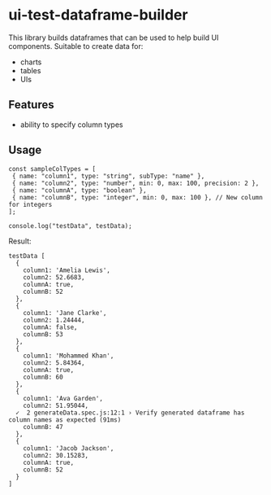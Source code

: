# ui-test-dataframe-builder
This library builds dataframes that can be used to help build UI components.
Suitable to create data for:
- charts
- tables
- UIs

## Features
- ability to specify column types

 ## Usage
 ```
const sampleColTypes = [
  { name: "column1", type: "string", subType: "name" },
  { name: "column2", type: "number", min: 0, max: 100, precision: 2 },
  { name: "columnA", type: "boolean" },
  { name: "columnB", type: "integer", min: 0, max: 100 }, // New column for integers
];
```
`console.log("testData", testData);`

Result:
```
testData [
  {
    column1: 'Amelia Lewis',
    column2: 52.6683,
    columnA: true,
    columnB: 52
  },
  {
    column1: 'Jane Clarke',
    column2: 1.24444,
    columnA: false,
    columnB: 53
  },
  {
    column1: 'Mohammed Khan',
    column2: 5.84364,
    columnA: true,
    columnB: 60
  },
  {
    column1: 'Ava Garden',
    column2: 51.95044,
  ✓  2 generateData.spec.js:12:1 › Verify generated dataframe has column names as expected (91ms)
    columnB: 47
  },
  {
    column1: 'Jacob Jackson',
    column2: 30.15283,
    columnA: true,
    columnB: 52
  }
]
```
